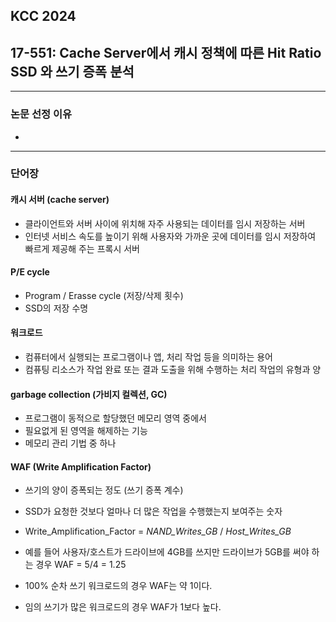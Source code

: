 ## KCC 2024 
## 17-551: Cache Server에서 캐시 정책에 따른 Hit Ratio SSD 와 쓰기 증폭 분석

---
### 논문 선정 이유
- 

---
### 단어장
#### 캐시 서버 (cache server)
- 클라이언트와 서버 사이에 위치해 자주 사용되는 데이터를 임시 저장하는 서버
- 인터넷 서비스 속도를 높이기 위해 사용자와 가까운 곳에 데이터를 임시 저장하여 빠르게 제공해 주는 프록시 서버

#### P/E cycle
- Program / Erasse cycle (저장/삭제 횟수)
- SSD의 저장 수명

#### 워크로드
- 컴퓨터에서 실행되는 프로그램이나 앱, 처리 작업 등을 의미하는 용어
- 컴퓨팅 리소스가 작업 완료 또는 결과 도출을 위해 수행하는 처리 작업의 유형과 양

#### garbage collection (가비지 컬렉션, GC)
- 프로그램이 동적으로 할당했던 메모리 영역 중에서
- 필요없게 된 영역을 해제하는 기능
- 메모리 관리 기법 중 하나

#### WAF (Write Amplification Factor)
- 쓰기의 양이 증폭되는 정도 (쓰기 증폭 계수)
- SSD가 요청한 것보다 얼마나 더 많은 작업을 수행했는지 보여주는 숫자

- Write_Amplification_Factor = _NAND_Writes_GB_ / _Host_Writes_GB_
- 예를 들어 사용자/호스트가 드라이브에 4GB를 쓰지만 드라이브가 5GB를 써야 하는 경우 WAF = 5/4 = 1.25
- 100% 순차 쓰기 워크로드의 경우 WAF는 약 1이다.
- 임의 쓰기가 많은 워크로드의 경우 WAF가 1보다 높다.



